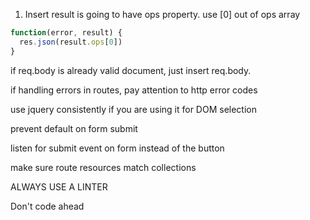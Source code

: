 1. Insert result is going to have ops property.  use [0] out of ops array

  ```js
  function(error, result) {
    res.json(result.ops[0])
  }
  ```
  if req.body is already valid document, just insert req.body.

  if handling errors in routes, pay attention to http error codes

  use jquery consistently if you are using it for DOM selection

  prevent default on form submit

  listen for submit event on form instead of the button

  make sure route resources match collections

  ALWAYS USE A LINTER

  Don't code ahead
